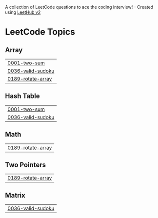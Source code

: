 A collection of LeetCode questions to ace the coding interview! - Created using [LeetHub v2](https://github.com/arunbhardwaj/LeetHub-2.0)
<!---LeetCode Topics Start-->
# LeetCode Topics
## Array
|  |
| ------- |
| [0001-two-sum](https://github.com/aninda8680/LeetCode-Ques/tree/master/0001-two-sum) |
| [0036-valid-sudoku](https://github.com/aninda8680/LeetCode-Ques/tree/master/0036-valid-sudoku) |
| [0189-rotate-array](https://github.com/aninda8680/LeetCode-Ques/tree/master/0189-rotate-array) |
## Hash Table
|  |
| ------- |
| [0001-two-sum](https://github.com/aninda8680/LeetCode-Ques/tree/master/0001-two-sum) |
| [0036-valid-sudoku](https://github.com/aninda8680/LeetCode-Ques/tree/master/0036-valid-sudoku) |
## Math
|  |
| ------- |
| [0189-rotate-array](https://github.com/aninda8680/LeetCode-Ques/tree/master/0189-rotate-array) |
## Two Pointers
|  |
| ------- |
| [0189-rotate-array](https://github.com/aninda8680/LeetCode-Ques/tree/master/0189-rotate-array) |
## Matrix
|  |
| ------- |
| [0036-valid-sudoku](https://github.com/aninda8680/LeetCode-Ques/tree/master/0036-valid-sudoku) |
<!---LeetCode Topics End-->